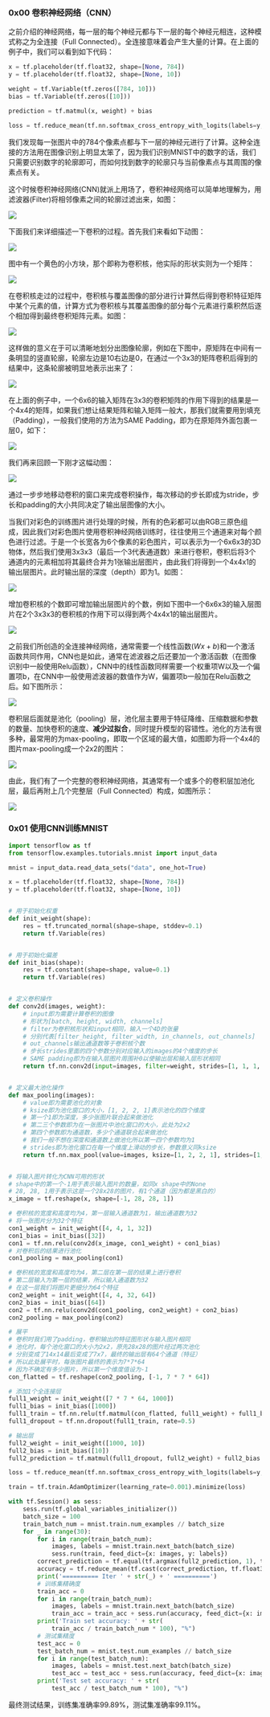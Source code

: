 ### 0x00 卷积神经网络（CNN）

之前介绍的神经网络，每一层的每个神经元都与下一层的每个神经元相连，这种模式称之为全连接（Full Connected）。全连接意味着会产生大量的计算。在上面的例子中，我们可以看到如下代码：

```python
x = tf.placeholder(tf.float32, shape=[None, 784])
y = tf.placeholder(tf.float32, shape=[None, 10])

weight = tf.Variable(tf.zeros([784, 10]))
bias = tf.Variable(tf.zeros([10]))

prediction = tf.matmul(x, weight) + bias

loss = tf.reduce_mean(tf.nn.softmax_cross_entropy_with_logits(labels=y, logits=prediction))
```

我们发现每一张图片中的784个像素点都与下一层的神经元进行了计算。这种全连接的方法用在图像识别上明显太笨了，因为我们识别MNIST中的数字的话，我们只需要识别数字的轮廓即可，而如何找到数字的轮廓只与当前像素点与其周围的像素点有关。

这个时候卷积神经网络(CNN)就派上用场了，卷积神经网络可以简单地理解为，用滤波器(Filter)将相邻像素之间的轮廓过滤出来，如图：

![](https://bucket.shaoqunliu.cn/image/0307.png)

下面我们来详细描述一下卷积的过程。首先我们来看如下动图：

![](https://bucket.shaoqunliu.cn/image/0309.gif)

图中有一个黄色的小方块，那个即称为卷积核，他实际的形状实则为一个矩阵：

![](https://bucket.shaoqunliu.cn/image/0310.png)

在卷积核走过的过程中，卷积核与覆盖图像的部分进行计算然后得到卷积特征矩阵中某个元素的值，计算方式为卷积核与其覆盖图像的部分每个元素进行乘积然后逐个相加得到最终卷积矩阵元素。如图：

![](https://bucket.shaoqunliu.cn/image/0311.png)

这样做的意义在于可以清晰地划分出图像轮廓，例如在下图中，原矩阵在中间有一条明显的竖直轮廓，轮廓左边是10右边是0，在通过一个3x3的矩阵卷积后得到的结果中，这条轮廓被明显地表示出来了：

![](https://bucket.shaoqunliu.cn/image/0312.png)

在上面的例子中，一个6x6的输入矩阵在3x3的卷积矩阵的作用下得到的结果是一个4x4的矩阵，如果我们想让结果矩阵和输入矩阵一般大，那我们就需要用到填充（Padding），一般我们使用的方法为SAME Padding，即为在原矩阵外面包裹一层0，如下：

![](https://bucket.shaoqunliu.cn/image/0313.png)

我们再来回顾一下刚才这幅动图：

![](https://bucket.shaoqunliu.cn/image/0309.gif)

通过一步步地移动卷积的窗口来完成卷积操作，每次移动的步长即成为stride，步长和padding的大小共同决定了输出层图像的大小。

当我们对彩色的训练图片进行处理的时候，所有的色彩都可以由RGB三原色组成，因此我们对彩色图片使用卷积神经网络训练时，往往使用三个通道来对每个颜色进行过滤。于是一个长宽各为6个像素的彩色图片，可以表示为一个6x6x3的3D物体，然后我们使用3x3x3（最后一个3代表通道数）来进行卷积，卷积后将3个通道内的元素相加将其最终合并为1张输出层图片，由此我们将得到一个4x4x1的输出层图片。此时输出层的深度（depth）即为1。如图：

![](https://bucket.shaoqunliu.cn/image/0314.png)

增加卷积核的个数即可增加输出层图片的个数，例如下图中一个6x6x3的输入层图片在2个3x3x3的卷积核的作用下可以得到两个4x4x1的输出层图片。

![](https://bucket.shaoqunliu.cn/image/0315.png)

之前我们所创造的全连接神经网络，通常需要一个线性函数($Wx+b$)和一个激活函数共同作用，CNN也是如此，通常在滤波器之后还要加一个激活函数（在图像识别中一般使用Relu函数），CNN中的线性函数同样需要一个权重项W以及一个偏置项b，在CNN中一般使用滤波器的数值作为W，偏置项b一般加在Relu函数之后。如下图所示：

![](https://bucket.shaoqunliu.cn/image/0316.png)

卷积层后面就是池化（pooling）层，池化层主要用于特征降维、压缩数据和参数的数量、加快卷积的速度、**减少过拟合**，同时提升模型的容错性。池化的方法有很多种，最常用的为max-pooling，即取一个区域的最大值，如图即为将一个4x4的图片max-pooling成一个2x2的图片：

![](https://bucket.shaoqunliu.cn/image/0317.png)

由此，我们有了一个完整的卷积神经网络，其通常有一个或多个的卷积层加池化层，最后再附上几个完整层（Full Connected）构成，如图所示：

![](https://bucket.shaoqunliu.cn/image/0318.png)

### 0x01 使用CNN训练MNIST

```python
import tensorflow as tf
from tensorflow.examples.tutorials.mnist import input_data

mnist = input_data.read_data_sets("data", one_hot=True)

x = tf.placeholder(tf.float32, shape=[None, 784])
y = tf.placeholder(tf.float32, shape=[None, 10])


# 用于初始化权重
def init_weight(shape):
    res = tf.truncated_normal(shape=shape, stddev=0.1)
    return tf.Variable(res)


# 用于初始化偏差
def init_bias(shape):
    res = tf.constant(shape=shape, value=0.1)
    return tf.Variable(res)


# 定义卷积操作
def conv2d(images, weight):
    # input即为需要计算卷积的图像
    # 形状为[batch, height, width, channels]
    # filter为卷积核形状和input相同，输入一个4D的张量
    # 分别代表[filter_height, filter_width, in_channels, out_channels]
    # out_channels输出通道数等于卷积核个数
    # 步长strides里面的四个参数分别对应输入的images的4个维度的步长
    # SAME padding即为在输入层图片周围补0以使输出层和输入层形状相同
    return tf.nn.conv2d(input=images, filter=weight, strides=[1, 1, 1, 1], padding="SAME")


# 定义最大池化操作
def max_pooling(images):
    # value即为需要池化的对象
    # ksize即为池化窗口的大小，[1, 2, 2, 1]表示池化的四个维度
    # 第一个1即为深度，多少张图片联合起来做池化
    # 第二三个参数即为在一张图片中池化窗口的大小，此处为2x2
    # 第四个参数即为通道数，多少个通道联合起来做池化
    # 我们一般不想在深度和通道数上做池化所以第一四个参数均为1
    # strides即为池化窗口在每一个维度上滑动的步长，参数意义同ksize
    return tf.nn.max_pool(value=images, ksize=[1, 2, 2, 1], strides=[1, 2, 2, 1], padding="SAME")


# 将输入图片转化为CNN可用的形状
# shape中的第一个-1用于表示输入图片的数量，如同x shape中的None
# 28, 28, 1用于表示这是一个28x28的图片，有1个通道（因为都是黑白的）
x_image = tf.reshape(x, shape=[-1, 28, 28, 1])

# 卷积核的宽度和高度均为4，第一层输入通道数为1，输出通道数为32
# 将一张图片分为32个特征
con1_weight = init_weight([4, 4, 1, 32])
con1_bias = init_bias([32])
con1 = tf.nn.relu(conv2d(x_image, con1_weight) + con1_bias)
# 对卷积后的结果进行池化
con1_pooling = max_pooling(con1)

# 卷积核的宽度和高度均为4，第二层在第一层的结果上进行卷积
# 第二层输入为第一层的结果，所以输入通道数为32
# 在这一层我们将图片更细分为64个特征
con2_weight = init_weight([4, 4, 32, 64])
con2_bias = init_bias([64])
con2 = tf.nn.relu(conv2d(con1_pooling, con2_weight) + con2_bias)
con2_pooling = max_pooling(con2)

# 展平
# 卷积时我们用了padding，卷积输出的特征图形状与输入图片相同
# 池化时，每个池化窗口的大小为2x2，原先28x28的图片经过两次池化
# 分别变成了14x14最后变成了7x7，最终的输出层有64个通道（特征）
# 所以此处展平时，每张图片最终的表示为7*7*64
# 因为不确定有多少图片，所以第一个维度值设为-1
con_flatted = tf.reshape(con2_pooling, [-1, 7 * 7 * 64])

# 添加1个全连接层
full1_weight = init_weight([7 * 7 * 64, 1000])
full1_bias = init_bias([1000])
full1_train = tf.nn.relu(tf.matmul(con_flatted, full1_weight) + full1_bias)
full1_dropout = tf.nn.dropout(full1_train, rate=0.5)

# 输出层
full2_weight = init_weight([1000, 10])
full2_bias = init_bias([10])
full2_prediction = tf.matmul(full1_dropout, full2_weight) + full2_bias

loss = tf.reduce_mean(tf.nn.softmax_cross_entropy_with_logits(labels=y, logits=full2_prediction))

train = tf.train.AdamOptimizer(learning_rate=0.001).minimize(loss)

with tf.Session() as sess:
    sess.run(tf.global_variables_initializer())
    batch_size = 100
    train_batch_num = mnist.train.num_examples // batch_size
    for _ in range(30):
        for i in range(train_batch_num):
            images, labels = mnist.train.next_batch(batch_size)
            sess.run(train, feed_dict={x: images, y: labels})
        correct_prediction = tf.equal(tf.argmax(full2_prediction, 1), tf.argmax(y, 1))
        accuracy = tf.reduce_mean(tf.cast(correct_prediction, tf.float32))
        print('========== Iter ' + str(_) + ' ==========')
        # 训练集精确度
        train_acc = 0
        for i in range(train_batch_num):
            images, labels = mnist.train.next_batch(batch_size)
            train_acc = train_acc + sess.run(accuracy, feed_dict={x: images, y: labels})
        print('Train set accuracy: ' + str(
            train_acc / train_batch_num * 100), "%")
        # 测试集精度
        test_acc = 0
        test_batch_num = mnist.test.num_examples // batch_size
        for i in range(test_batch_num):
            images, labels = mnist.test.next_batch(batch_size)
            test_acc = test_acc + sess.run(accuracy, feed_dict={x: images, y: labels})
        print('Test set accuracy: ' + str(
            test_acc / test_batch_num * 100), "%")
```

最终测试结果，训练集准确率99.89%，测试集准确率99.11%。

